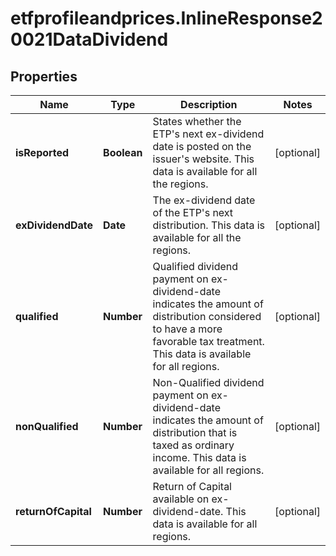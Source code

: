 # etfprofileandprices.InlineResponse20021DataDividend

## Properties

Name | Type | Description | Notes
------------ | ------------- | ------------- | -------------
**isReported** | **Boolean** | States whether the ETP&#39;s next ex-dividend date is posted on the issuer&#39;s website. This data is available for all the regions. | [optional] 
**exDividendDate** | **Date** | The ex-dividend date of the ETP&#39;s next distribution. This data is available for all the regions. | [optional] 
**qualified** | **Number** | Qualified dividend payment on ex-dividend-date indicates the amount of distribution considered to have a more favorable tax treatment. This data is available for all regions. | [optional] 
**nonQualified** | **Number** | Non-Qualified dividend payment on ex-dividend-date indicates the amount of distribution that is taxed as ordinary income. This data is available for all regions. | [optional] 
**returnOfCapital** | **Number** | Return of Capital available on ex-dividend-date. This data is available for all regions. | [optional] 


